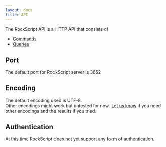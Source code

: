 ```yaml
---
layout: docs
title: API
---
```


The RockScript API is a HTTP API that consists of
* [Commands](commands)
* [Queries](queries)

## Port
The default port for RockScript server is 3652

## Encoding
The default encoding used is UTF-8.  
Other encodings might work but untested for now.
[Let us know](https://github.com/rockscript/rockscript/issues/new?title=API+encoding) if you 
need other encodings and the results if you tried.

## Authentication
At this time RockScript does not yet support any form of authentication.
